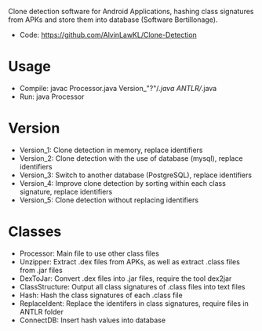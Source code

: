 Clone detection software for Android Applications, hashing class signatures from APKs and store them into database (Software Bertillonage).

* Code: https://github.com/AlvinLawKL/Clone-Detection

# Usage
* Compile: javac Processor.java Version_"?"/*.java ANTLR/*.java
* Run: java Processor

# Version
* Version_1: Clone detection in memory, replace identifiers
* Version_2: Clone detection with the use of database (mysql), replace identifiers
* Version_3: Switch to another database (PostgreSQL), replace identifiers
* Version_4: Improve clone detection by sorting within each class signature, replace identifiers
* Version_5: Clone detection without replacing identifiers

# Classes
* Processor: Main file to use other class files
* Unzipper: Extract .dex files from APKs, as well as extract .class files from .jar files
* DexToJar: Convert .dex files into .jar files, require the tool dex2jar
* ClassStructure: Output all class signatures of .class files into text files
* Hash: Hash the class signatures of each .class file
* ReplaceIdent: Replace the identifers in class signatures, require files in ANTLR folder
* ConnectDB: Insert hash values into database